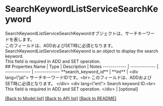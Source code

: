 # SearchKeywordListServiceSearchKeyword

<div lang=\"ja\"> SearchKeywordListServiceSearchKeywordオブジェクトは、サーチキーワードを表します。<br> このフィールドは、ADDおよびSET時に必須となります。 </div> <div lang=\"en\"> SearchKeywordListServiceSearchKeyword is an object to display the search keyword.<br> This field is required in ADD and SET operation. </div> 
## Properties
Name | Type | Description | Notes
------------ | ------------- | ------------- | -------------
**search_keyword_id** | **int** | &lt;div lang&#x3D;\&quot;ja\&quot;&gt; サーチキーワードIDです。&lt;br&gt; このフィールドは、ADDおよびSET時に必須となります。 &lt;/div&gt; &lt;div lang&#x3D;\&quot;en\&quot;&gt; Search keyword ID.&lt;br&gt; This field is required in ADD and SET operation. &lt;/div&gt;  | [optional] 

[[Back to Model list]](../README.md#documentation-for-models) [[Back to API list]](../README.md#documentation-for-api-endpoints) [[Back to README]](../README.md)


